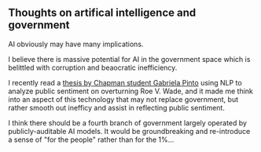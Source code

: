 ## Thoughts on artifical intelligence and government

AI obviously may have many implications.

I believe there is massive potential for AI in the government space which is belittled with corruption and beaocratic inefficiency.

I recently read a [thesis by Chapman student Gabriela Pinto](https://digitalcommons.chapman.edu/cgi/viewcontent.cgi?article=1016&context=cads_theses#toolbar=0&navpanes=0&scrollbar=1) using NLP to analyze public sentiment on overturning Roe V. Wade, and it made me think into an aspect of this technology that may not replace government, but rather smooth out inefficy and assist in reflecting public sentiment.

I think there should be a fourth branch of government largely operated by publicly-auditable AI models. It would be groundbreaking and re-introduce a sense of "for the people" rather than for the 1%...